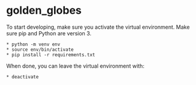 # golden_globes

To start developing, make sure you activate the virtual environment. Make sure pip and Python are version 3.
	
	* python -m venv env 
	* source env/bin/activate
	* pip install -r requirements.txt

When done, you can leave the virtual environment with:
	
	* deactivate